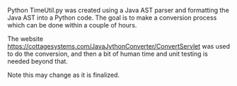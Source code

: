 Python TimeUtil.py was created using a Java AST parser and formatting the 
Java AST into a Python code.  The goal is to make a conversion process which
can be done within a couple of hours.  

The website https://cottagesystems.com/JavaJythonConverter/ConvertServlet was used
to do the conversion, and then a bit of human time and unit testing is needed
beyond that.

Note this may change as it is finalized.
